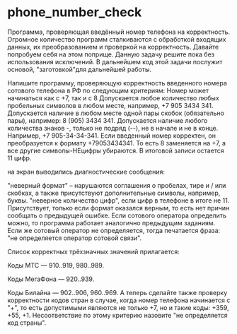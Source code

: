 # phone_number_check
Программа, проверяющая введённый номер телефона на корректность.
Огромное количество программ сталкиваются с обработкой входящих данных, их преобразованием и проверкой на корректность. Давайте попробуем себя на этом поприще. Данную задачу решите пока без использования исключений. В дальнейшем код этой задачи послужит основой, "заготовкой"для дальнейшей работы.

Напишите программу, проверяющую корректность введенного номера сотового телефона в РФ по следующим критериям:
Номер может начинаться как с +7, так и с 8
Допускается любое количество любых пробельных символов в любом месте, например, +7 905 3434   341.
Допускается наличие в любом месте одной пары скобок (обязательно пары), например: 8 (905) 3434 341.
Допускается наличие любого количества знаков -, только не подряд (--), не в начале и не в конце. Например, +7 905-34-34-341.
Если введенный номер корректен, он преобразуется к формату +79053434341. То есть 8 заменяется на +7, а все другие символы-НЕцифры убираются. В итоговой записи остается 11 цифр.

на экран выводились диагностические сообщения:

"неверный формат" – нарушаются соглашения о пробелах, тире и / или скобках, а также присутствуют дополнительные символы, например, буквы.
"неверное количество цифр", если цифр в телефоне в итоге не 11. Присутствует, только если формат оказался верным, то есть нет причин сообщать о предыдущей ошибке.
Если сотового оператора определить можно, то программа работает аналогично предыдущим заданиям.
Если же сотовый оператор не определяется, тогда печатается фраза: "не определяется оператор сотовой связи".

Список корректных трёхзначных значений прилагается:

Коды МТС — 910..919, 980..989.

Коды МегаФона — 920..939.

Коды Билайна — 902..906, 960..969.
А теперь сделайте также проверку корректности кодов стран в случае, когда номер телефона начинается с "+", то есть допустимыми являются не только +7, но и такие коды: +359, +55, +1.
Несоответствие по этому критерию назовите "не определяется код страны".
